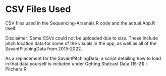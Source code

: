 # CSV Files Used
CSV files used in the Sequencing-Arsenals.R code and the actual App.R itself.

Disclaimer: Some CSVs could not be uploaded due to size. These include pitch location data for some of the visuals in the app, as well as all of the SavantPitchingData from 2015-2022.

As a replacement for the SavantPitchingData, a script detailing how to load in that data yourself is included under Getting Statcast Data (15-21) - Pitchers.R
